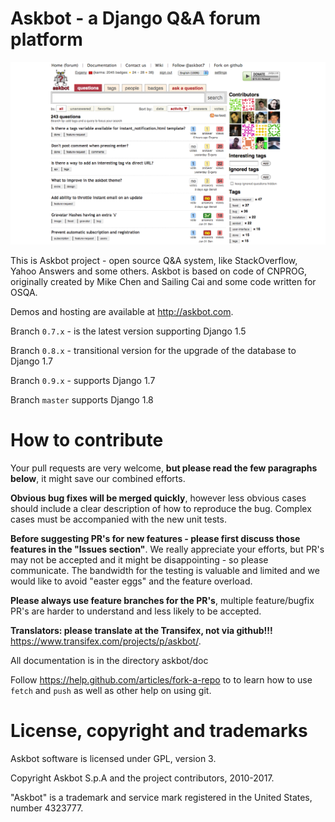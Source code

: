 Askbot - a Django Q&A forum platform
====================================

![askbot example](screenshots/askbot-102.png)

This is Askbot project - open source Q&A system, like StackOverflow, Yahoo Answers and some others.
Askbot is based on code of CNPROG, originally created by Mike Chen 
and Sailing Cai and some code written for OSQA.

Demos and hosting are available at http://askbot.com.

Branch `0.7.x` - is the latest version supporting Django 1.5

Branch `0.8.x` - transitional version for the upgrade of the database to Django 1.7

Branch `0.9.x` - supports Django 1.7

Branch `master` supports Django 1.8

How to contribute
=================

Your pull requests are very welcome, **but please read the few paragraphs below**, it might save our combined efforts.

**Obvious bug fixes will be merged quickly**, however less obvious cases should include a clear description of how to reproduce the bug. Complex cases must be accompanied with the new unit tests.

**Before suggesting PR's for new features - please first discuss those features in the "Issues section"**. We really appreciate your efforts, but PR's may not be accepted and it might be disappointing - so please communicate. The bandwidth for the testing is valuable and limited and we would like to avoid "easter eggs" and the feature overload.

**Please always use feature branches for the PR's**, multiple feature/bugfix PR's are harder to understand and less likely to be accepted.

**Translators: please translate at the Transifex, not via github!!!** https://www.transifex.com/projects/p/askbot/.

All documentation is in the directory askbot/doc

Follow https://help.github.com/articles/fork-a-repo to to learn how to use
`fetch` and `push` as well as other help on using git.

License, copyright and trademarks
=================================
Askbot software is licensed under GPL, version 3.

Copyright Askbot S.p.A and the project contributors, 2010-2017.

"Askbot" is a trademark and service mark registered in the United States, number 4323777.

